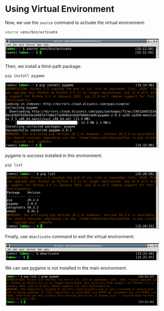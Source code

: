# Using Virtual Environment

Now, we use the `source` command to activate the virtual environment:

```bash
source venv/bin/activate
```

![2-1](assets/lab-python-virtual-env-2-1.png)

Then, we install a third-path package:

```bash
pip install pygame
```

![2-2](assets/lab-python-virtual-env-2-2.png)

pygame is success installed in this environment.

```bash
pip list
```

![2-3](assets/lab-python-virtual-env-2-3.png)

Finally, use `deactivate` command to exit the virtual environment:

![2-4](assets/lab-python-virtual-env-2-4.png)

We can see pygame is not installed in the main environment.

![2-5](assets/lab-python-virtual-env-2-5.png)


